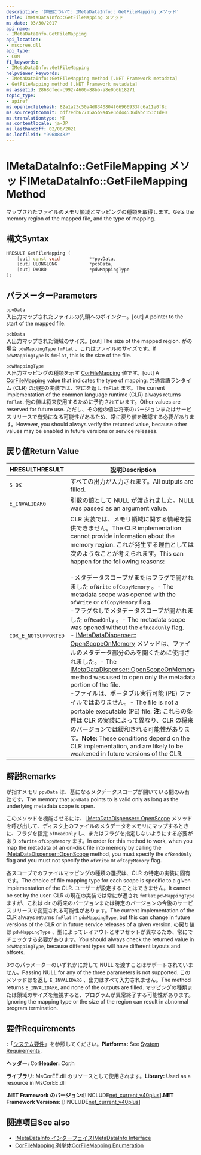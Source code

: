 ```yaml
---
description: '詳細について: IMetaDataInfo:: GetFileMapping メソッド'
title: IMetaDataInfo::GetFileMapping メソッド
ms.date: 03/30/2017
api_name:
- IMetaDataInfo.GetFileMapping
api_location:
- mscoree.dll
api_type:
- COM
f1_keywords:
- IMetaDataInfo::GetFileMapping
helpviewer_keywords:
- IMetaDataInfo::GetFileMapping method [.NET Framework metadata]
- GetFileMapping method [.NET Framework metadata]
ms.assetid: 2868dfec-c992-4606-88bb-a8e0b6b18271
topic_type:
- apiref
ms.openlocfilehash: 82a1a23c50a4d8340804f66966933fc6a11e0f8c
ms.sourcegitcommit: ddf7edb67715a5b9a45e3dd44536dabc153c1de0
ms.translationtype: MT
ms.contentlocale: ja-JP
ms.lasthandoff: 02/06/2021
ms.locfileid: "99688482"
---
```

# <a name="imetadatainfogetfilemapping-method"></a><span data-ttu-id="3046c-103">IMetaDataInfo::GetFileMapping メソッド</span><span class="sxs-lookup"><span data-stu-id="3046c-103">IMetaDataInfo::GetFileMapping Method</span></span>

<span data-ttu-id="3046c-104">マップされたファイルのメモリ領域とマッピングの種類を取得します。</span><span class="sxs-lookup"><span data-stu-id="3046c-104">Gets the memory region of the mapped file, and the type of mapping.</span></span>  
  
## <a name="syntax"></a><span data-ttu-id="3046c-105">構文</span><span class="sxs-lookup"><span data-stu-id="3046c-105">Syntax</span></span>  
  
```cpp  
HRESULT GetFileMapping (  
    [out] const void           **ppvData,
    [out] ULONGLONG            *pcbData,
    [out] DWORD                *pdwMappingType  
);  
```  
  
## <a name="parameters"></a><span data-ttu-id="3046c-106">パラメーター</span><span class="sxs-lookup"><span data-stu-id="3046c-106">Parameters</span></span>  

 `ppvData`  
 <span data-ttu-id="3046c-107">入出力マップされたファイルの先頭へのポインター。</span><span class="sxs-lookup"><span data-stu-id="3046c-107">[out] A pointer to the start of the mapped file.</span></span>  
  
 `pcbData`  
 <span data-ttu-id="3046c-108">入出力マップされた領域のサイズ。</span><span class="sxs-lookup"><span data-stu-id="3046c-108">[out] The size of the mapped region.</span></span> <span data-ttu-id="3046c-109">がの場合 `pdwMappingType` `fmFlat` 、これはファイルのサイズです。</span><span class="sxs-lookup"><span data-stu-id="3046c-109">If `pdwMappingType` is `fmFlat`, this is the size of the file.</span></span>  
  
 `pdwMappingType`  
 <span data-ttu-id="3046c-110">入出力マッピングの種類を示す [CorFileMapping](corfilemapping-enumeration.md) 値です。</span><span class="sxs-lookup"><span data-stu-id="3046c-110">[out] A [CorFileMapping](corfilemapping-enumeration.md) value that indicates the type of mapping.</span></span> <span data-ttu-id="3046c-111">共通言語ランタイム (CLR) の現在の実装では、常にを返し `fmFlat` ます。</span><span class="sxs-lookup"><span data-stu-id="3046c-111">The current implementation of the common language runtime (CLR) always returns `fmFlat`.</span></span> <span data-ttu-id="3046c-112">他の値は将来使用するために予約されています。</span><span class="sxs-lookup"><span data-stu-id="3046c-112">Other values are reserved for future use.</span></span> <span data-ttu-id="3046c-113">ただし、その他の値は将来のバージョンまたはサービスリリースで有効になる可能性があるため、常に戻り値を確認する必要があります。</span><span class="sxs-lookup"><span data-stu-id="3046c-113">However, you should always verify the returned value, because other values may be enabled in future versions or service releases.</span></span>  
  
## <a name="return-value"></a><span data-ttu-id="3046c-114">戻り値</span><span class="sxs-lookup"><span data-stu-id="3046c-114">Return Value</span></span>  
  
|<span data-ttu-id="3046c-115">HRESULT</span><span class="sxs-lookup"><span data-stu-id="3046c-115">HRESULT</span></span>|<span data-ttu-id="3046c-116">説明</span><span class="sxs-lookup"><span data-stu-id="3046c-116">Description</span></span>|  
|-------------|-----------------|  
|`S_OK`|<span data-ttu-id="3046c-117">すべての出力が入力されます。</span><span class="sxs-lookup"><span data-stu-id="3046c-117">All outputs are filled.</span></span>|  
|`E_INVALIDARG`|<span data-ttu-id="3046c-118">引数の値として NULL が渡されました。</span><span class="sxs-lookup"><span data-stu-id="3046c-118">NULL was passed as an argument value.</span></span>|  
|`COR_E_NOTSUPPORTED`|<span data-ttu-id="3046c-119">CLR 実装では、メモリ領域に関する情報を提供できません。</span><span class="sxs-lookup"><span data-stu-id="3046c-119">The CLR implementation cannot provide information about the memory region.</span></span> <span data-ttu-id="3046c-120">これが発生する理由としては次のようなことが考えられます。</span><span class="sxs-lookup"><span data-stu-id="3046c-120">This can happen for the following reasons:</span></span><br /><br /> <span data-ttu-id="3046c-121">-メタデータスコープがまたはフラグで開かれました `ofWrite` `ofCopyMemory` 。</span><span class="sxs-lookup"><span data-stu-id="3046c-121">-   The metadata scope was opened with the `ofWrite` or `ofCopyMemory` flag.</span></span><br /><span data-ttu-id="3046c-122">-フラグなしでメタデータスコープが開かれました `ofReadOnly` 。</span><span class="sxs-lookup"><span data-stu-id="3046c-122">-   The metadata scope was opened without the `ofReadOnly` flag.</span></span><br /><span data-ttu-id="3046c-123">- [IMetaDataDispenser:: OpenScopeOnMemory](imetadatadispenser-openscopeonmemory-method.md) メソッドは、ファイルのメタデータ部分のみを開くために使用されました。</span><span class="sxs-lookup"><span data-stu-id="3046c-123">-   The [IMetaDataDispenser::OpenScopeOnMemory](imetadatadispenser-openscopeonmemory-method.md) method was used to open only the metadata portion of the file.</span></span><br /><span data-ttu-id="3046c-124">-ファイルは、ポータブル実行可能 (PE) ファイルではありません。</span><span class="sxs-lookup"><span data-stu-id="3046c-124">-   The file is not a portable executable (PE) file.</span></span> <span data-ttu-id="3046c-125">**注:**  これらの条件は CLR の実装によって異なり、CLR の将来のバージョンでは緩和される可能性があります。</span><span class="sxs-lookup"><span data-stu-id="3046c-125">**Note:**  These conditions depend on the CLR implementation, and are likely to be weakened in future versions of the CLR.</span></span>|  
  
## <a name="remarks"></a><span data-ttu-id="3046c-126">解説</span><span class="sxs-lookup"><span data-stu-id="3046c-126">Remarks</span></span>  

 <span data-ttu-id="3046c-127">が指すメモリ `ppvData` は、基になるメタデータスコープが開いている間のみ有効です。</span><span class="sxs-lookup"><span data-stu-id="3046c-127">The memory that `ppvData` points to is valid only as long as the underlying metadata scope is open.</span></span>  
  
 <span data-ttu-id="3046c-128">このメソッドを機能させるには、 [IMetaDataDispenser:: OpenScope](imetadatadispenser-openscope-method.md) メソッドを呼び出して、ディスク上のファイルのメタデータをメモリにマップするときに、フラグを指定 `ofReadOnly` し、またはフラグを指定しないようにする必要があり `ofWrite` `ofCopyMemory` ます。</span><span class="sxs-lookup"><span data-stu-id="3046c-128">In order for this method to work, when you map the metadata of an on-disk file into memory by calling the [IMetaDataDispenser::OpenScope](imetadatadispenser-openscope-method.md) method, you must specify the `ofReadOnly` flag and you must not specify the `ofWrite` or `ofCopyMemory` flag.</span></span>  
  
 <span data-ttu-id="3046c-129">各スコープでのファイルマッピングの種類の選択は、CLR の特定の実装に固有です。</span><span class="sxs-lookup"><span data-stu-id="3046c-129">The choice of file mapping type for each scope is specific to a given implementation of the CLR.</span></span> <span data-ttu-id="3046c-130">ユーザーが設定することはできません。</span><span class="sxs-lookup"><span data-stu-id="3046c-130">It cannot be set by the user.</span></span> <span data-ttu-id="3046c-131">CLR の現在の実装では常にが返され `fmFlat` `pdwMappingType` ますが、これは clr の将来のバージョンまたは特定のバージョンの今後のサービスリリースで変更される可能性があります。</span><span class="sxs-lookup"><span data-stu-id="3046c-131">The current implementation of the CLR always returns `fmFlat` in `pdwMappingType`, but this can change in future versions of the CLR or in future service releases of a given version.</span></span> <span data-ttu-id="3046c-132">の戻り値は `pdwMappingType` 、型によってレイアウトとオフセットが異なるため、常にでチェックする必要があります。</span><span class="sxs-lookup"><span data-stu-id="3046c-132">You should always check the returned value in `pdwMappingType`, because different types will have different layouts and offsets.</span></span>  
  
 <span data-ttu-id="3046c-133">3つのパラメーターのいずれかに対して NULL を渡すことはサポートされていません。</span><span class="sxs-lookup"><span data-stu-id="3046c-133">Passing NULL for any of the three parameters is not supported.</span></span> <span data-ttu-id="3046c-134">このメソッドはを返し `E_INVALIDARG` 、出力はすべて入力されません。</span><span class="sxs-lookup"><span data-stu-id="3046c-134">The method returns `E_INVALIDARG`, and none of the outputs are filled.</span></span> <span data-ttu-id="3046c-135">マッピングの種類または領域のサイズを無視すると、プログラムが異常終了する可能性があります。</span><span class="sxs-lookup"><span data-stu-id="3046c-135">Ignoring the mapping type or the size of the region can result in abnormal program termination.</span></span>  
  
## <a name="requirements"></a><span data-ttu-id="3046c-136">要件</span><span class="sxs-lookup"><span data-stu-id="3046c-136">Requirements</span></span>  

 <span data-ttu-id="3046c-137">**:**「[システム要件](../../get-started/system-requirements.md)」を参照してください。</span><span class="sxs-lookup"><span data-stu-id="3046c-137">**Platforms:** See [System Requirements](../../get-started/system-requirements.md).</span></span>  
  
 <span data-ttu-id="3046c-138">**ヘッダー:** Cor</span><span class="sxs-lookup"><span data-stu-id="3046c-138">**Header:** Cor.h</span></span>  
  
 <span data-ttu-id="3046c-139">**ライブラリ:** MsCorEE.dll のリソースとして使用されます。</span><span class="sxs-lookup"><span data-stu-id="3046c-139">**Library:** Used as a resource in MsCorEE.dll</span></span>  
  
 <span data-ttu-id="3046c-140">**.NET Framework のバージョン:**[!INCLUDE[net_current_v40plus](../../../../includes/net-current-v40plus-md.md)]</span><span class="sxs-lookup"><span data-stu-id="3046c-140">**.NET Framework Versions:** [!INCLUDE[net_current_v40plus](../../../../includes/net-current-v40plus-md.md)]</span></span>  
  
## <a name="see-also"></a><span data-ttu-id="3046c-141">関連項目</span><span class="sxs-lookup"><span data-stu-id="3046c-141">See also</span></span>

- [<span data-ttu-id="3046c-142">IMetaDataInfo インターフェイス</span><span class="sxs-lookup"><span data-stu-id="3046c-142">IMetaDataInfo Interface</span></span>](imetadatainfo-interface.md)
- [<span data-ttu-id="3046c-143">CorFileMapping 列挙体</span><span class="sxs-lookup"><span data-stu-id="3046c-143">CorFileMapping Enumeration</span></span>](corfilemapping-enumeration.md)
